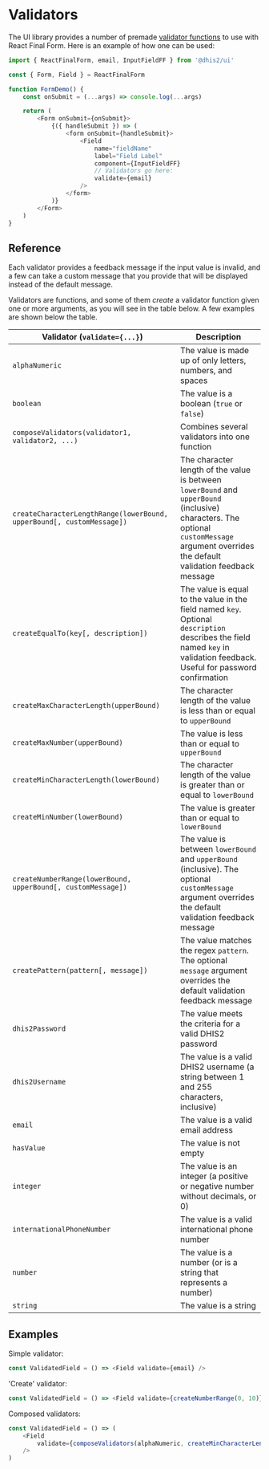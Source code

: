 # Validators

The UI library provides a number of premade [validator functions](https://final-form.org/docs/react-final-form/examples/field-level-validation) to use with React Final Form. Here is an example of how one can be used:

```js
import { ReactFinalForm, email, InputFieldFF } from '@dhis2/ui'

const { Form, Field } = ReactFinalForm

function FormDemo() {
    const onSubmit = (...args) => console.log(...args)

    return (
        <Form onSubmit={onSubmit}>
            {({ handleSubmit }) => (
                <form onSubmit={handleSubmit}>
                    <Field
                        name="fieldName"
                        label="Field Label"
                        component={InputFieldFF}
                        // Validators go here:
                        validate={email}
                    />
                </form>
            )}
        </Form>
    )
}
```

## Reference

Each validator provides a feedback message if the input value is invalid, and a few can take a custom message that you provide that will be displayed instead of the default message.

Validators are functions, and some of them _create_ a validator function given one or more arguments, as you will see in the table below. A few examples are shown below the table.

| Validator (`validate={...}`)                                          | Description                                                                                                                                                                                |
| --------------------------------------------------------------------- | ------------------------------------------------------------------------------------------------------------------------------------------------------------------------------------------ |
| `alphaNumeric`                                                        | The value is made up of only letters, numbers, and spaces                                                                                                                                  |
| `boolean`                                                             | The value is a boolean (`true` or `false`)                                                                                                                                                 |
| `composeValidators(validator1, validator2, ...)`                      | Combines several validators into one function                                                                                                                                              |
| `createCharacterLengthRange(lowerBound, upperBound[, customMessage])` | The character length of the value is between `lowerBound` and `upperBound` (inclusive) characters. The optional `customMessage` argument overrides the default validation feedback message |
| `createEqualTo(key[, description])`                                   | The value is equal to the value in the field named `key`. Optional `description` describes the field named `key` in validation feedback. Useful for password confirmation                  |
| `createMaxCharacterLength(upperBound)`                                | The character length of the value is less than or equal to `upperBound`                                                                                                                    |
| `createMaxNumber(upperBound)`                                         | The value is less than or equal to `upperBound`                                                                                                                                            |
| `createMinCharacterLength(lowerBound)`                                | The character length of the value is greater than or equal to `lowerBound`                                                                                                                 |
| `createMinNumber(lowerBound)`                                         | The value is greater than or equal to `lowerBound`                                                                                                                                         |
| `createNumberRange(lowerBound, upperBound[, customMessage])`          | The value is between `lowerBound` and `upperBound` (inclusive). The optional `customMessage` argument overrides the default validation feedback message                                    |
| `createPattern(pattern[, message])`                                   | The value matches the regex `pattern`. The optional `message` argument overrides the default validation feedback message                                                                   |
| `dhis2Password`                                                       | The value meets the criteria for a valid DHIS2 password                                                                                                                                    |
| `dhis2Username`                                                       | The value is a valid DHIS2 username (a string between 1 and 255 characters, inclusive)                                                                                                     |
| `email`                                                               | The value is a valid email address                                                                                                                                                         |
| `hasValue`                                                            | The value is not empty                                                                                                                                                                     |
| `integer`                                                             | The value is an integer (a positive or negative number without decimals, or 0)                                                                                                             |
| `internationalPhoneNumber`                                            | The value is a valid international phone number                                                                                                                                            |
| `number`                                                              | The value is a number (or is a string that represents a number)                                                                                                                            |
| `string`                                                              | The value is a string                                                                                                                                                                      |

## Examples

Simple validator:

```js
const ValidatedField = () => <Field validate={email} />
```

'Create' validator:

```js
const ValidatedField = () => <Field validate={createNumberRange(0, 10)} />
```

Composed validators:

```js
const ValidatedField = () => (
    <Field
        validate={composeValidators(alphaNumeric, createMinCharacterLength(4))}
    />
)
```
